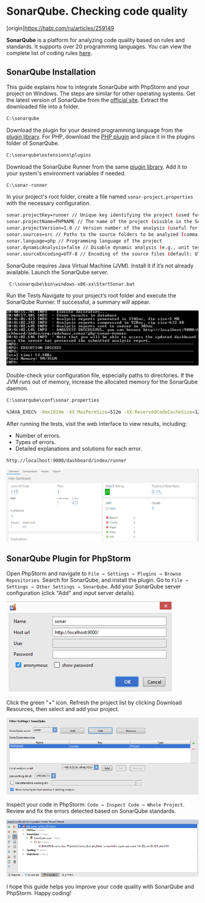 # SonarQube. Checking code quality

[origin]https://habr.com/ru/articles/259149

**SonarQube** is a platform for analyzing code quality based on rules and standards. It supports over 20 programming languages.
You can view the complete list of coding rules [here](http://nemo.sonarqube.org/coding_rules).

## SonarQube Installation

This guide explains how to integrate SonarQube with PhpStorm and your project on Windows. The steps are similar for other operating systems.
Get the latest version of SonarQube from the [official site](http://www.sonarqube.org/downloads/).
Extract the downloaded file into a folder.
```bash
C:\sonarqube
```

Download the plugin for your desired programming language from the [plugin library](http://docs.sonarqube.org/display/PLUG/Plugin+Library).
For PHP, download the [PHP plugin](http://docs.sonarqube.org/display/PLUG/PHP+Plugin) and place it in the plugins folder of SonarQube.
```bash
C:\sonarqube\extensions\plugins
```

Download the SonarQube Runner from the same [plugin library](http://docs.sonarqube.org/display/PLUG/Plugin+Library).
Add it to your system's environment variables if needed.
```bash
C:\sonar-runner
```

In your project's root folder, create a file named `sonar-project.properties` with the necessary configuration.
```bash
sonar.projectKey=runner // Unique key identifying the project (used for accessing results in the browser)
sonar.projectName=PHPNAME // The name of the project (visible in the SonarQube dashboard)
sonar.projectVersion=1.0 // Version number of the analysis (useful for tracking changes across releases)
sonar.sources=src // Paths to the source folders to be analyzed (comma-separated if multiple)
sonar.language=php // Programming language of the project 
sonar.dynamicAnalysis=false // Disable dynamic analysis (e.g., unit testing)
sonar.sourceEncoding=UTF-8 // Encoding of the source files (default: UTF-8) 
```

SonarQube requires Java Virtual Machine (JVM). Install it if it’s not already available.
Launch the SonarQube server.
```bash
 C:\sonarqube\bin\windows-x86-xx\StartSonar.bat
```

Run the Tests
Navigate to your project’s root folder and execute the SonarQube Runner.
If successful, a summary will appear.

![](./images/image-1.png)

Double-check your configuration file, especially paths to directories.
If the JVM runs out of memory, increase the allocated memory for the SonarQube daemon.
```bash
C:\sonarqube\conf\sonar.properties
```

```bash
%JAVA_EXEC% -Xmx1024m -XX:MaxPermSize=512m -XX:ReservedCodeCacheSize=128m %SONAR_RUNNER_OPTS%
```

After running the tests, visit the web interface to view results, including:
* Number of errors.
* Types of errors.
* Detailed explanations and solutions for each error.

```bash
http://localhost:9000/dashboard/index/runner
```

![](./images/image-2.png)


## SonarQube Plugin for PhpStorm

Open PhpStorm and navigate to `File → Settings → Plugins → Browse Repositories`.
Search for SonarQube, and install the plugin.
Go to `File → Settings → Other Settings → SonarQube`.
Add your SonarQube server configuration (click "Add" and input server details).

![](./images/image-3.png)

Click the green "+" icon.
Refresh the project list by clicking Download Resources, then select and add your project.

![](./images/image-4.png)

Inspect your code in PhpStorm: `Code → Inspect Code → Whole Project`.
Review and fix the errors detected based on SonarQube standards.

![](./images/image-5.png)

I hope this guide helps you improve your code quality with SonarQube and PhpStorm. Happy coding!
